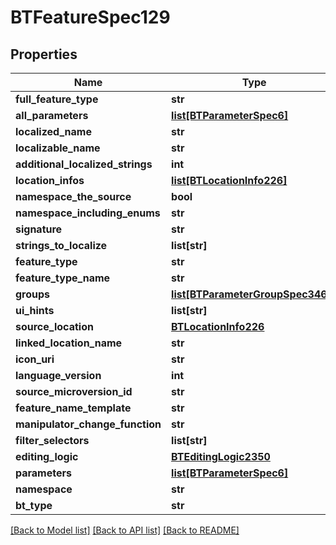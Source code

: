 # BTFeatureSpec129

## Properties
Name | Type | Description | Notes
------------ | ------------- | ------------- | -------------
**full_feature_type** | **str** |  | [optional] 
**all_parameters** | [**list[BTParameterSpec6]**](BTParameterSpec6.md) |  | [optional] 
**localized_name** | **str** |  | [optional] 
**localizable_name** | **str** |  | [optional] 
**additional_localized_strings** | **int** |  | [optional] 
**location_infos** | [**list[BTLocationInfo226]**](BTLocationInfo226.md) |  | [optional] 
**namespace_the_source** | **bool** |  | [optional] 
**namespace_including_enums** | **str** |  | [optional] 
**signature** | **str** |  | [optional] 
**strings_to_localize** | **list[str]** |  | [optional] 
**feature_type** | **str** |  | [optional] 
**feature_type_name** | **str** |  | [optional] 
**groups** | [**list[BTParameterGroupSpec3469]**](BTParameterGroupSpec3469.md) |  | [optional] 
**ui_hints** | **list[str]** |  | [optional] 
**source_location** | [**BTLocationInfo226**](BTLocationInfo226.md) |  | [optional] 
**linked_location_name** | **str** |  | [optional] 
**icon_uri** | **str** |  | [optional] 
**language_version** | **int** |  | [optional] 
**source_microversion_id** | **str** |  | [optional] 
**feature_name_template** | **str** |  | [optional] 
**manipulator_change_function** | **str** |  | [optional] 
**filter_selectors** | **list[str]** |  | [optional] 
**editing_logic** | [**BTEditingLogic2350**](BTEditingLogic2350.md) |  | [optional] 
**parameters** | [**list[BTParameterSpec6]**](BTParameterSpec6.md) |  | [optional] 
**namespace** | **str** |  | [optional] 
**bt_type** | **str** |  | [optional] 

[[Back to Model list]](../README.md#documentation-for-models) [[Back to API list]](../README.md#documentation-for-api-endpoints) [[Back to README]](../README.md)


